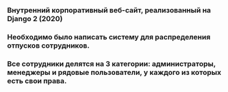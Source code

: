 ### Внутренний корпоративный веб-сайт, реализованный на Django 2 (2020)
### Необходимо было написать систему для распределения отпусков сотрудников. 
### Все сотрудники делятся на 3 категории: администраторы, менеджеры и рядовые пользователи, у каждого из которых есть свои права.
